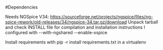 #Dependencies

Needs NGSpice V34: https://sourceforge.net/projects/ngspice/files/ng-spice-rework/old-releases/34/ngspice-34.tar.gz/download
Unpack tarball and check INSTALL file for compilation and installation instructions
I configured with --with-ngshared --enable-xspice 

Install requirements with pip -r install requirements.txt in a virtualenv
